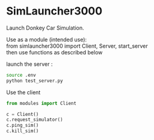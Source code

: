 # SimLauncher3000
Launch Donkey Car Simulation.


Use as a module (intended use):    
from simlauncher3000 import Client, Server, start_server    
then use functions as described below


launch the server :    
```bash
source .env
python test_server.py
```

Use the client   
```python
from modules import Client

c = Client()
c.request_simulator()
c.ping_sim()
c.kill_sim()
```
